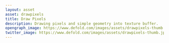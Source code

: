 ```yaml
---
layout: asset
asset: drawpixels
title: Draw Pixels
description: Drawing pixels and simple geometry into texture buffer.
opengraph_image: https://www.defold.com/images/assets/drawpixels-thumb.jpg
twitter_image: https://www.defold.com/images/assets/drawpixels-thumb.jpg
---
```

